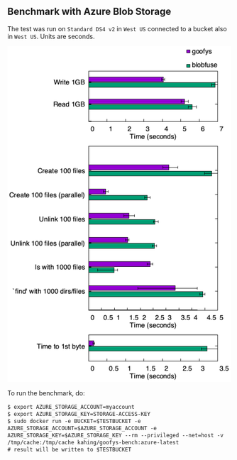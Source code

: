 ## Benchmark with Azure Blob Storage

The test was run on `Standard DS4 v2` in `West US` connected to a bucket also in `West US`. Units are seconds.

![Azure Benchmark result](/bench/azure/bench.png?raw=true "Azure Benchmark")

To run the benchmark, do:
```ShellSession
$ export AZURE_STORAGE_ACCOUNT=myaccount
$ export AZURE_STORAGE_KEY=STORAGE-ACCESS-KEY
$ sudo docker run -e BUCKET=$TESTBUCKET -e AZURE_STORAGE_ACCOUNT=$AZURE_STORAGE_ACCOUNT -e AZURE_STORAGE_KEY=$AZURE_STORAGE_KEY --rm --privileged --net=host -v /tmp/cache:/tmp/cache kahing/goofys-bench:azure-latest
# result will be written to $TESTBUCKET
```
